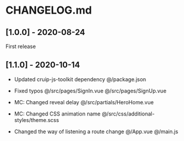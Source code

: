 # CHANGELOG.md

## [1.0.0] - 2020-08-24

First release

## [1.1.0] - 2020-10-14

- Updated cruip-js-toolkit dependency
@/package.json

- Fixed typos
@/src/pages/SignIn.vue
@/src/pages/SignUp.vue

- MC: Changed reveal delay
@/src/partials/HeroHome.vue

- MC: Changed CSS animation name
@/src/css/additional-styles/theme.scss

- Changed the way of listening a route change
@/App.vue
@/main.js
